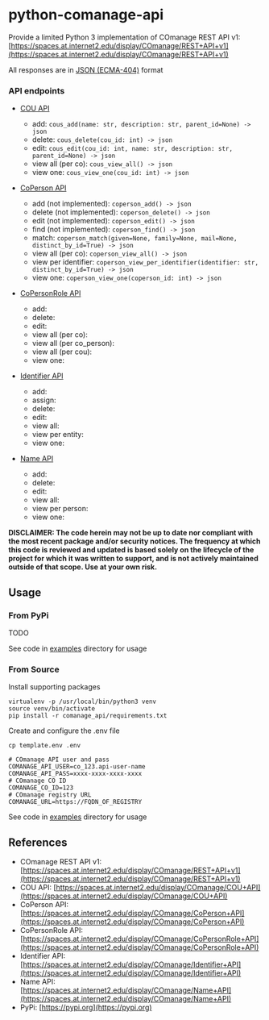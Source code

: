 # python-comanage-api

Provide a limited Python 3 implementation of COmanage REST API v1: [https://spaces.at.internet2.edu/display/COmanage/REST+API+v1](https://spaces.at.internet2.edu/display/COmanage/REST+API+v1)

All responses are in [JSON (ECMA-404)](https://www.ecma-international.org/publications-and-standards/standards/ecma-404/) format

### API endpoints

- [COU API](https://spaces.at.internet2.edu/display/COmanage/COU+API)
    - add: `cous_add(name: str, description: str, parent_id=None) -> json`
    - delete: `cous_delete(cou_id: int) -> json`
    - edit: `cous_edit(cou_id: int, name: str, description: str, parent_id=None) -> json`
    - view all (per co): `cous_view_all() -> json`
    - view one: `cous_view_one(cou_id: int) -> json`

- [CoPerson API](https://spaces.at.internet2.edu/display/COmanage/CoPerson+API)
    - add (not implemented): `coperson_add() -> json`
    - delete (not implemented): `coperson_delete() -> json`
    - edit (not implemented): `coperson_edit() -> json`
    - find (not implemented): `coperson_find() -> json`
    - match: `coperson_match(given=None, family=None, mail=None, distinct_by_id=True) -> json`
    - view all (per co): `coperson_view_all() -> json`
    - view per identifier: `coperson_view_per_identifier(identifier: str, distinct_by_id=True) -> json`
    - view one: `coperson_view_one(coperson_id: int) -> json`

- [CoPersonRole API](https://spaces.at.internet2.edu/display/COmanage/CoPersonRole+API)
    - add:
    - delete:
    - edit:
    - view all (per co):
    - view all (per co_person):
    - view all (per cou):
    - view one:

- [Identifier API](https://spaces.at.internet2.edu/display/COmanage/Identifier+API)
    - add:
    - assign:
    - delete:
    - edit:
    - view all:
    - view per entity:
    - view one:

- [Name API](https://spaces.at.internet2.edu/display/COmanage/Name+API)
    - add:
    - delete:
    - edit:
    - view all:
    - view per person:
    - view one:

    
**DISCLAIMER: The code herein may not be up to date nor compliant with the most recent package and/or security notices. The frequency at which this code is reviewed and updated is based solely on the lifecycle of the project for which it was written to support, and is not actively maintained outside of that scope. Use at your own risk.**



## Usage

### From PyPi

TODO

See code in [examples](examples/) directory for usage

### From Source

Install supporting packages

```
virtualenv -p /usr/local/bin/python3 venv
source venv/bin/activate
pip install -r comanage_api/requirements.txt
```

Create and configure the .env file

```console
cp template.env .env
```

```env
# COmanage API user and pass
COMANAGE_API_USER=co_123.api-user-name
COMANAGE_API_PASS=xxxx-xxxx-xxxx-xxxx
# COmanage CO ID
COMANAGE_CO_ID=123
# COmanage registry URL
COMANAGE_URL=https://FQDN_OF_REGISTRY
```

See code in [examples](examples/) directory for usage

## References

- COmanage REST API v1: [https://spaces.at.internet2.edu/display/COmanage/REST+API+v1](https://spaces.at.internet2.edu/display/COmanage/REST+API+v1)
- COU API: [https://spaces.at.internet2.edu/display/COmanage/COU+API](https://spaces.at.internet2.edu/display/COmanage/COU+API)
- CoPerson API: [https://spaces.at.internet2.edu/display/COmanage/CoPerson+API](https://spaces.at.internet2.edu/display/COmanage/CoPerson+API)
- CoPersonRole API: [https://spaces.at.internet2.edu/display/COmanage/CoPersonRole+API](https://spaces.at.internet2.edu/display/COmanage/CoPersonRole+API)
- Identifier API: [https://spaces.at.internet2.edu/display/COmanage/Identifier+API](https://spaces.at.internet2.edu/display/COmanage/Identifier+API)
- Name API: [https://spaces.at.internet2.edu/display/COmanage/Name+API](https://spaces.at.internet2.edu/display/COmanage/Name+API)
- PyPi: [https://pypi.org](https://pypi.org)
